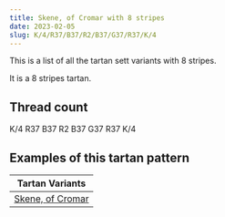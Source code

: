 ```yaml
---
title: Skene, of Cromar with 8 stripes
date: 2023-02-05
slug: K/4/R37/B37/R2/B37/G37/R37/K/4
---
```

This is a list of all the tartan sett variants with 8 stripes.

It is a 8 stripes tartan.


## Thread count
K/4 R37 B37 R2 B37 G37 R37 K/4

## Examples of this tartan pattern

| Tartan Variants |
|---------------|
| [Skene, of Cromar](/variants/k/4/r37/b37/r2/b37/g37/r37/k/4-b304080-g008000-k000000-rc00000)||
